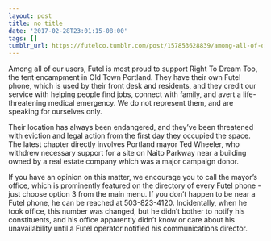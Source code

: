 ```yaml
---
layout: post
title: no title
date: '2017-02-28T23:01:15-08:00'
tags: []
tumblr_url: https://futelco.tumblr.com/post/157853628839/among-all-of-our-users-futel-is-most-proud-to
---
```

Among all of our users, Futel is most proud to support Right To Dream Too, the tent encampment in Old Town Portland. They have their own Futel phone, which is used by their front desk and residents, and they credit our service with helping people find jobs, connect with family, and avert a life-threatening medical emergency. We do not represent them, and are speaking for ourselves only.

Their location has always been endangered, and they’ve been threatened with eviction and legal action from the first day they occupied the space. The latest chapter directly involves Portland mayor Ted Wheeler, who withdrew necessary support for a site on Naito Parkway near a building owned by a real estate company which was a major campaign donor.

If you have an opinion on this matter, we encourage you to call the mayor’s office, which is prominently featured on the directory of every Futel phone - just choose option 3 from the main menu. If you don’t happen to be near a Futel phone, he can be reached at 503-823-4120. Incidentally, when he took office, this number was changed, but he didn’t bother to notify his constituents, and his office apparently didn’t know or care about his unavailability until a Futel operator notified his communications director.

